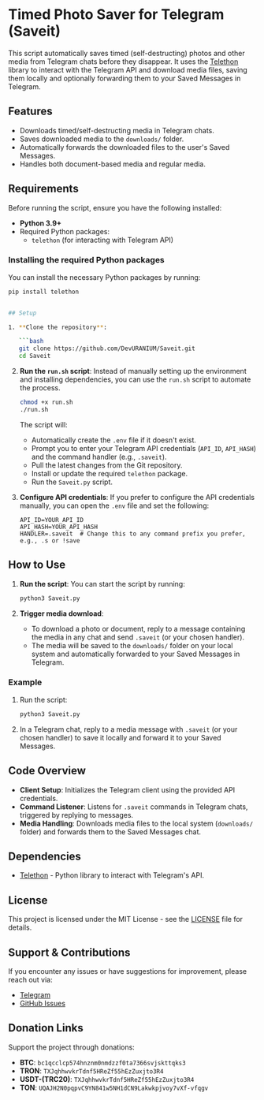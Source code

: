 # Timed Photo Saver for Telegram (Saveit)

This script automatically saves timed (self-destructing) photos and other media from Telegram chats before they disappear. It uses the [Telethon](https://docs.telethon.dev/) library to interact with the Telegram API and download media files, saving them locally and optionally forwarding them to your Saved Messages in Telegram.

## Features

- Downloads timed/self-destructing media in Telegram chats.
- Saves downloaded media to the `downloads/` folder.
- Automatically forwards the downloaded files to the user's Saved Messages.
- Handles both document-based media and regular media.

## Requirements

Before running the script, ensure you have the following installed:

- **Python 3.9+**
- Required Python packages:
  - `telethon` (for interacting with Telegram API)

### Installing the required Python packages

You can install the necessary Python packages by running:

```bash
pip install telethon


## Setup

1. **Clone the repository**:

   ```bash
   git clone https://github.com/DevURANIUM/Saveit.git
   cd Saveit
   ```

2. **Run the `run.sh` script**:
   Instead of manually setting up the environment and installing dependencies, you can use the `run.sh` script to automate the process.

   ```bash
   chmod +x run.sh
   ./run.sh
   ```

   The script will:
   - Automatically create the `.env` file if it doesn't exist.
   - Prompt you to enter your Telegram API credentials (`API_ID`, `API_HASH`) and the command handler (e.g., `.saveit`).
   - Pull the latest changes from the Git repository.
   - Install or update the required `telethon` package.
   - Run the `Saveit.py` script.

3. **Configure API credentials**:
   If you prefer to configure the API credentials manually, you can open the `.env` file and set the following:
   
   ```
   API_ID=YOUR_API_ID
   API_HASH=YOUR_API_HASH
   HANDLER=.saveit  # Change this to any command prefix you prefer, e.g., .s or !save
   ```

## How to Use

1. **Run the script**:
   You can start the script by running:
   ```bash
   python3 Saveit.py
   ```

2. **Trigger media download**:
   - To download a photo or document, reply to a message containing the media in any chat and send `.saveit` (or your chosen handler).
   - The media will be saved to the `downloads/` folder on your local system and automatically forwarded to your Saved Messages in Telegram.

### Example

1. Run the script:

   ```bash
   python3 Saveit.py
   ```

2. In a Telegram chat, reply to a media message with `.saveit` (or your chosen handler) to save it locally and forward it to your Saved Messages.

## Code Overview

- **Client Setup**: Initializes the Telegram client using the provided API credentials.
- **Command Listener**: Listens for `.saveit` commands in Telegram chats, triggered by replying to messages.
- **Media Handling**: Downloads media files to the local system (`downloads/` folder) and forwards them to the Saved Messages chat.

## Dependencies

- [Telethon](https://github.com/LonamiWebs/Telethon) - Python library to interact with Telegram's API.

## License

This project is licensed under the MIT License - see the [LICENSE](LICENSE) file for details.

## Support & Contributions

If you encounter any issues or have suggestions for improvement, please reach out via:

- [Telegram](https://t.me/DevURANIUM)
- [GitHub Issues](https://github.com/DevURANIUM/Saveit/issues)

## Donation Links

Support the project through donations:

- **BTC**: `bc1qcclcp574hnznm0nmdzzf0ta7366svjskttqks3`
- **TRON**: `TXJqhhwvkrTdnf5HReZf55hEzZuxjto3R4`
- **USDT-(TRC20)**: `TXJqhhwvkrTdnf5HReZf55hEzZuxjto3R4`
- **TON**: `UQAJH2N0pqpvC9YN841w5NH1dCN9Lakwkpjvoy7vXf-vfqgv`
```
